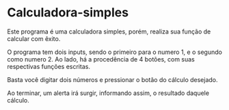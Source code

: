 # Calculadora-simples
Este programa é uma calculadora simples, porém, realiza sua função de calcular com êxito. 

O programa tem dois inputs, sendo o primeiro para o numero 1, e o segundo como numero 2.
Ao lado, há a procedência de 4 botões, com suas respectivas funções escritas.

Basta você digitar dois números e pressionar o botão do cálculo desejado. 

Ao terminar, um alerta irá surgir, informando assim, o resultado daquele cálculo.
